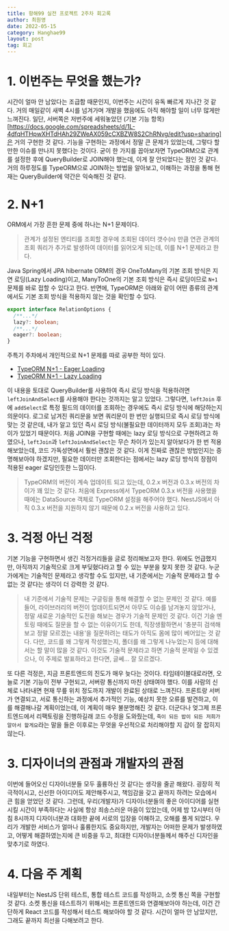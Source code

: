 ```yaml
---
title: 항해99 실전 프로젝트 2주차 회고록
author: 최원영
date: 2022-05-15
category: Hanghae99
layout: post
tag: 회고
---
```


# 1. 이번주는 무엇을 했는가?

시간이 얼마 안 남았다는 조급함 때문인지, 이번주는 시간이 유독 빠르게 지나간 것 같다. 거의 매일같이 새벽 4시를 넘겨가며 개발을 했음에도 아직 해야할 일이 너무 많게만 느껴진다. 일단, 서버쪽은 저번주에 세워놓았던 (기본 기능 항목)[https://docs.google.com/spreadsheets/d/1L-4dfqHTHpwXHTdHAh29ZWeAX059cCXBZW8S2ChRNvg/edit?usp=sharing]은 거의 구현한 것 같다. 기능을 구현하는 과정에서 정말 큰 문제가 있었는데, 그렇다 할 만한 이슈를 만나지 못했다는 것이다. 굳이 한 가지를 꼽아보자면 TypeORM으로 관계를 설정한 후에 QueryBuilder로 JOIN해야 했는데, 이게 잘 안되었다는 점인 것 같다. 거의 하루정도를 TypeORM으로 JOIN하는 방법을 알아보고, 이해하는 과정을 통해 현재는 QueryBuilder에 약간은 익숙해진 것 같다.

# 2. N+1

ORM에서 가장 흔한 문제 중에 하나는 N+1 문제이다.

> 관계가 설정된 엔티티를 조회할 경우에 조회된 데이터 갯수(n) 만큼 연관 관계의 조회 쿼리가 추가로 발생하여 데이터를 읽어오게 되는데, 이를 N+1 문제라고 한다.

Java Spring에서 JPA hibernate ORM의 경우 OneToMany의 기본 조회 방식은 지연 로딩(Lazy Loading)이고, ManyToOne의 기본 조회 방식은 즉시 로딩이므로 `N+1` 문제를 바로 접할 수 있다고 한다. 반면에, TypeORM은 아래와 같이 어떤 종류의 관계에서도 기본 조회 방식을 적용하지 않는 것을 확인할 수 있다.

```ts
export interface RelationOptions {
  /**...*/
  lazy?: boolean;
  /**...*/
  eager?: boolean;
}
```

주특기 주차에서 개인적으로 N+1 문제를 따로 공부한 적이 있다.

- [TypeORM N+1 - Eager Loading](https://choewy.github.io/gitbook/database/4)
- [TypeORM N+1 - Lazy Loading](https://choewy.github.io/gitbook/database/5)

이 내용을 토대로 QueryBuilder를 사용하여 즉시 로딩 방식을 적용하려면 `leftJoinAndSelect`를 사용해야 한다는 것까지는 알고 있었다. 그렇다면, `leftJoin` 후에 `addSelect`로 특정 필드의 데이터를 조회하는 경우에도 즉시 로딩 방식에 해당하는지 의문이다. 로그로 남겨진 쿼리문을 보면 쿼리문이 한 번만 실행되므로 즉시 로딩 방식에 맞는 것 같은데, 내가 알고 있던 즉시 로딩 방식(불필요한 데이터까지 모두 조회)과는 차이가 있었기 때문이다. 처음 JOIN을 구현할 때에는 lazy 로딩 방식으로 구현하려고 하였으나, `leftJoin`과 `leftJoinAndSelect`는 무슨 차이가 있는지 알아보다가 한 번 적용해보았는데, 코드 가독성면에서 훨씬 괜찮은 것 같다. 이게 진짜로 괜찮은 방법인지는 증명해보아야 하겠지만, 필요한 데이터만 조회한다는 점에서는 lazy 로딩 방식의 장점이 적용된 eager 로딩인듯한 느낌이다.

> TypeORM의 버전이 계속 업데이트 되고 있는데, 0.2.x 버전과 0.3.x 버전의 차이가 꽤 있는 것 같다. 처음에 Express에서 TypeORM 0.3.x 버전을 사용했을 때에는 DataSource 객체로 TypeORM 설정을 해주어야 했다. NestJS에서 아직 0.3.x 버전을 지원하지 않기 때문에 0.2.x 버전을 사용하고 있다.

# 3. 걱정 아닌 걱정

기본 기능을 구현하면서 생긴 걱정거리들을 글로 정리해보고자 한다. 위에도 언급했지만, 아직까지 기술적으로 크게 부딪혔다라고 할 수 있는 부분을 찾지 못한 것 같다. 누군가에게는 기술적인 문제라고 생각할 수도 있지만, 내 기준에서는 기술적 문제라고 할 수 없는 것 같다는 생각이 더 강력한 것 같다.

> 내 기준에서 기술적 문제는 구글링을 통해 해결할 수 없는 문제인 것 같다. 예를 들어, 라이브러리의 버전이 업데이트되면서 아무도 이슈를 남겨놓지 않았거나, 정말 새로운 기술적인 도전을 해보는 경우가 기술적 문제인 것 같다. 이건 기술 멘토링 때에도 질문을 할 수 없는 이유이기도 한데, 직장생활하면서 '충분히 검색해보고 정말 모르겠는 내용'을 질문하려는 태도가 아직도 몸에 많이 베어있는 것 같다. 다만, 코드를 왜 그렇게 작성했는지, 폴더를 왜 그렇게 나누었는지 등에 대해서는 할 말이 많을 것 같다. 이것도 기술적 문제라고 하면 기술적 문제일 수 있겠으나, 이 주제로 발표하라고 한다면, 글쎄... 잘 모르겠다.

또 다른 걱정은, 지금 프론트엔드의 진도가 매우 늦다는 것이다. 타임테이블대로라면, 오늘로 기본 기능이 전부 구현되고, 서버랑 통신까지 마친 상태여야 했다. 이를 사람의 신체로 나타내면 현재 무릎 위치 정도까지 개발이 완료된 상태로 느껴진다. 프론트랑 서버가 연결되고, 서로 통신하는 과정에서 추가적인 기능, 예상치 못한 오류를 발견하고, 이를 해결해나갈 계획이었는데, 이 계획이 매우 불분명해진 것 같다. 더군다나 엊그제 프론트엔드에서 리팩토링을 진행하길래 코드 수정을 도와줬는데, `죽이 되든 밥이 되든 저희가 알아서 할게요`라는 말을 들은 이후로는 무엇을 우선적으로 처리해야할 지 감이 잘 잡히지 않는다.

# 3. 디자이너의 관점과 개발자의 관점

이번에 들어오신 디자이너분들 모두 훌륭하신 것 같다는 생각을 줄곧 해왔다. 굉장히 적극적이시고, 신선한 아이디어도 제안해주시고, 책임감을 갖고 끝까지 하려는 모습에서 큰 힘을 얻었던 것 같다. 그런데, 우리(개발자)가 디자이너분들의 좋은 아이디어를 실현시킬 시간이 부족하다는 사실에 항상 죄송스러운 마음이 있었는데, 어제 밤 12시부터 아침 8시까지 디자이너분과 대화한 끝에 서로의 입장을 이해하고, 오해를 풀게 되었다. 우리가 개발한 서비스가 얼마나 훌륭한지도 중요하지만, 개발자는 어떠한 문제가 발생하였고, 어떻게 해결하였는지에 큰 비중을 두고, 최대한 디자이너분들께서 해주신 디자인을 맞추기로 하였다.

# 4. 다음 주 계획

내일부터는 NestJS 단위 테스트, 통합 테스트 코드를 작성하고, 소켓 통신 쪽을 구현할 것 같다. 소켓 통신을 테스트하기 위해서는 프론트엔드와 연결해보아야 하는데, 이건 간단하게 React 코드를 작성해서 테스트 해보아야 할 것 같다. 시간이 얼마 안 남았지만, 그래도 끝까지 최선을 다해보려고 한다.
